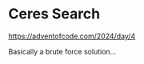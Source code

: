 Ceres Search
============

https://adventofcode.com/2024/day/4

Basically a brute force solution...
